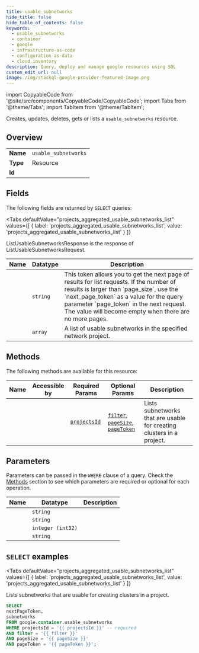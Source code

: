 ```yaml
--- 
title: usable_subnetworks
hide_title: false
hide_table_of_contents: false
keywords:
  - usable_subnetworks
  - container
  - google
  - infrastructure-as-code
  - configuration-as-data
  - cloud inventory
description: Query, deploy and manage google resources using SQL
custom_edit_url: null
image: /img/stackql-google-provider-featured-image.png
---
```


import CopyableCode from '@site/src/components/CopyableCode/CopyableCode';
import Tabs from '@theme/Tabs';
import TabItem from '@theme/TabItem';

Creates, updates, deletes, gets or lists a <code>usable_subnetworks</code> resource.

## Overview
<table><tbody>
<tr><td><b>Name</b></td><td><code>usable_subnetworks</code></td></tr>
<tr><td><b>Type</b></td><td>Resource</td></tr>
<tr><td><b>Id</b></td><td><CopyableCode code="google.container.usable_subnetworks" /></td></tr>
</tbody></table>

## Fields

The following fields are returned by `SELECT` queries:

<Tabs
    defaultValue="projects_aggregated_usable_subnetworks_list"
    values={[
        { label: 'projects_aggregated_usable_subnetworks_list', value: 'projects_aggregated_usable_subnetworks_list' }
    ]}
>
<TabItem value="projects_aggregated_usable_subnetworks_list">

ListUsableSubnetworksResponse is the response of ListUsableSubnetworksRequest.

<table>
<thead>
    <tr>
    <th>Name</th>
    <th>Datatype</th>
    <th>Description</th>
    </tr>
</thead>
<tbody>
<tr>
    <td><CopyableCode code="nextPageToken" /></td>
    <td><code>string</code></td>
    <td>This token allows you to get the next page of results for list requests. If the number of results is larger than `page_size`, use the `next_page_token` as a value for the query parameter `page_token` in the next request. The value will become empty when there are no more pages.</td>
</tr>
<tr>
    <td><CopyableCode code="subnetworks" /></td>
    <td><code>array</code></td>
    <td>A list of usable subnetworks in the specified network project.</td>
</tr>
</tbody>
</table>
</TabItem>
</Tabs>

## Methods

The following methods are available for this resource:

<table>
<thead>
    <tr>
    <th>Name</th>
    <th>Accessible by</th>
    <th>Required Params</th>
    <th>Optional Params</th>
    <th>Description</th>
    </tr>
</thead>
<tbody>
<tr>
    <td><a href="#projects_aggregated_usable_subnetworks_list"><CopyableCode code="projects_aggregated_usable_subnetworks_list" /></a></td>
    <td><CopyableCode code="select" /></td>
    <td><a href="#parameter-projectsId"><code>projectsId</code></a></td>
    <td><a href="#parameter-filter"><code>filter</code></a>, <a href="#parameter-pageSize"><code>pageSize</code></a>, <a href="#parameter-pageToken"><code>pageToken</code></a></td>
    <td>Lists subnetworks that are usable for creating clusters in a project.</td>
</tr>
</tbody>
</table>

## Parameters

Parameters can be passed in the `WHERE` clause of a query. Check the [Methods](#methods) section to see which parameters are required or optional for each operation.

<table>
<thead>
    <tr>
    <th>Name</th>
    <th>Datatype</th>
    <th>Description</th>
    </tr>
</thead>
<tbody>
<tr id="parameter-projectsId">
    <td><CopyableCode code="projectsId" /></td>
    <td><code>string</code></td>
    <td></td>
</tr>
<tr id="parameter-filter">
    <td><CopyableCode code="filter" /></td>
    <td><code>string</code></td>
    <td></td>
</tr>
<tr id="parameter-pageSize">
    <td><CopyableCode code="pageSize" /></td>
    <td><code>integer (int32)</code></td>
    <td></td>
</tr>
<tr id="parameter-pageToken">
    <td><CopyableCode code="pageToken" /></td>
    <td><code>string</code></td>
    <td></td>
</tr>
</tbody>
</table>

## `SELECT` examples

<Tabs
    defaultValue="projects_aggregated_usable_subnetworks_list"
    values={[
        { label: 'projects_aggregated_usable_subnetworks_list', value: 'projects_aggregated_usable_subnetworks_list' }
    ]}
>
<TabItem value="projects_aggregated_usable_subnetworks_list">

Lists subnetworks that are usable for creating clusters in a project.

```sql
SELECT
nextPageToken,
subnetworks
FROM google.container.usable_subnetworks
WHERE projectsId = '{{ projectsId }}' -- required
AND filter = '{{ filter }}'
AND pageSize = '{{ pageSize }}'
AND pageToken = '{{ pageToken }}';
```
</TabItem>
</Tabs>
